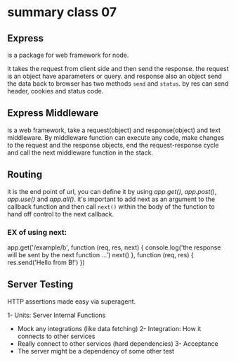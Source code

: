 # summary class 07

## Express
is a package for web framework for node.

it takes the request from client side and then send the response. the request is an object have aparameters or query. and response also an object send the data back to browser has two methods `send` and `status`. by res can send header, cookies and status code.

## Express Middleware
is a web framework, take a request(object) and response(object) and text middleware. By middleware function can execute any code, make changes to the request and the response objects, end the request-response cycle and call the next middleware function in the stack.

## Routing
it is the end point of url, you can define it by using *app.get()*, *app.post()*, *app.use()* and *app.all()*. it's important to add next as an argument to the callback function and then call `next()` within the body of the function to hand off control to the next callback.

### EX of using next:
app.get('/example/b', function (req, res, next) {
  console.log('the response will be sent by the next function ...')
  next()
}, function (req, res) {
  res.send('Hello from B!')
})

## Server Testing
HTTP assertions made easy via superagent.

1- Units: Server Internal Functions
- Mock any integrations (like data fetching)
2- Integration: How it connects to other services
- Really connect to other services (hard dependencies)
3- Acceptance
- The server might be a dependency of some other test

